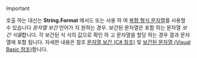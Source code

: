 
> [!IMPORTANT] 
> 호출 하는 대신는 **String.Format** 메서드 또는 사용 하 여 [복합 형식 문자열](~/docs/standard/base-types/composite-formatting.md)를 사용할 수 있습니다 *문자열 보간* 언어가 지 원하는 경우. 보간된 문자열은 포함 하는 문자열 *보간 식을*합니다. 각 보간된 식 식의 값으로 확인 하 고 문자열을 할당 하는 경우 결과 문자열에 포함 됩니다. 자세한 내용은 참조 [문자열 보간 (C# 참조)](~/docs/csharp/language-reference/tokens/interpolated.md) 및 [보간된 문자열 (Visual Basic 참조)](~/docs/visual-basic/programming-guide/language-features/strings/interpolated-strings.md)합니다. 
